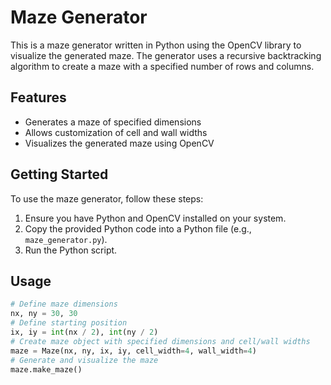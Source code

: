 # Maze Generator

This is a maze generator written in Python using the OpenCV library to visualize the generated maze. The generator uses a recursive backtracking algorithm to create a maze with a specified number of rows and columns.

## Features
- Generates a maze of specified dimensions
- Allows customization of cell and wall widths
- Visualizes the generated maze using OpenCV

## Getting Started
To use the maze generator, follow these steps:

1. Ensure you have Python and OpenCV installed on your system.
2. Copy the provided Python code into a Python file (e.g., `maze_generator.py`).
3. Run the Python script.

## Usage
```python
# Define maze dimensions
nx, ny = 30, 30
# Define starting position
ix, iy = int(nx / 2), int(ny / 2)
# Create maze object with specified dimensions and cell/wall widths
maze = Maze(nx, ny, ix, iy, cell_width=4, wall_width=4)
# Generate and visualize the maze
maze.make_maze()
